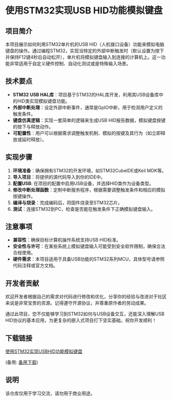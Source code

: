 # 使用STM32实现USB HID功能模拟键盘

## 项目简介

本项目展示如何利用STM32单片机的USB HID（人机接口设备）功能来模拟电脑键盘的操作。通过编程STM32，实现当特定的外部中断触发时（默认设置为按下并保持F12键4秒后自动松开），单片机将模拟键盘输入到连接的计算机上。这一功能非常适用于自定义硬件控制、自动化测试或是特殊输入场景。

## 技术要点

- **STM32 USB HAL库**：项目基于STM32的HAL库开发，利用其USB设备库中的HiD类实现模拟键盘功能。
- **外部中断处理**：设定外部中断事件，通常是GpIO中断，用于检测用户定义的触发条件。
- **键盘仿真逻辑**：实现一套简单的逻辑来生成USB HID报告数据，模拟键盘按键的按下与释放动作。
- **可配置性**：用户可以根据需求调整触发机制、模拟的按键及其行为（如立即释放或延时释放）。

## 实现步骤

1. **环境准备**：确保拥有STM32的开发环境，如STM32CubeIDE或Keil MDK等。
2. **导入项目**：将提供的源代码导入到你的IDE中。
3. **配置USB**: 在项目的配置中启用USB设备，并选择HID类作为设备类型。
4. **修改中断处理函数**：定制中断服务程序，根据需要调整触发条件和相应的模拟按键操作。
5. **编译与烧录**：完成编码后，将固件烧录至STM32芯片。
6. **测试**：连接STM32到PC，检查是否能在触发条件下正确模拟键盘输入。

## 注意事项

- **兼容性**：确保目标计算机操作系统支持USB HID标准。
- **安全性与许可**：在某些系统上模拟键盘输入可能受到安全软件限制，确保合法合规使用。
- **硬件需求**：本项目适用于具备USB功能的STM32系列MCU，具体型号请参照代码注释或官方文档。

## 开发者贡献

欢迎开发者根据自己的需求对代码进行修改和优化，分享你的经验与改进对于社区来说是非常宝贵的资源。记得遵守开源协议，并尊重原作者的劳动成果。

通过此项目，您不仅能够学习到STM32如何与USB设备交互，还能深入理解USB HID协议的基本应用，为更复杂的嵌入式项目打下坚实基础。祝你开发顺利！

## 下载链接
[使用STM32实现USBHID功能模拟键盘](https://pan.quark.cn/s/30337434bdc5) 

(备用: [备用下载](https://pan.baidu.com/s/1bMEAzf_SPnEJ46Y1TuHXRA?pwd=1234))

## 说明

该仓库仅用于学习交流，请勿用于商业用途。
